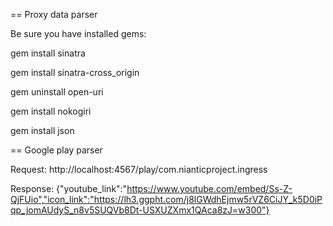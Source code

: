 == Proxy data parser

Be sure you have installed gems:

gem install sinatra

gem install sinatra-cross_origin

gem uninstall open-uri

gem install nokogiri

gem install json

== Google play parser

Request: http://localhost:4567/play/com.nianticproject.ingress

Response:
{"youtube_link":"https://www.youtube.com/embed/Ss-Z-QjFUio","icon_link":"https://lh3.ggpht.com/j8lGWdhEjmw5rVZ6CiJY_k5D0iPqp_jomAUdyS_n8v5SUQVb8Dt-USXUZXmx1QAca8zJ=w300"}